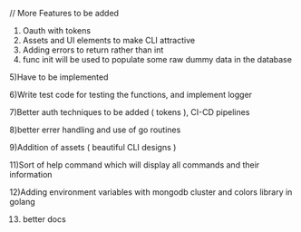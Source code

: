 // More Features to be added
1) Oauth with tokens
2) Assets and UI elements to make CLI attractive
3) Adding errors to return rather than int
4) func init will be used to populate some raw dummy data in the database

5)Have to be implemented

6)Write test code for testing the functions, and implement logger

7)Better auth techniques to be added ( tokens ), CI-CD pipelines

8)better errer handling and use of go routines

9)Addition of assets ( beautiful CLI designs )

11)Sort of help command which will display all commands and their information

12)Adding environment variables with mongodb cluster and colors library in golang

13) better docs
